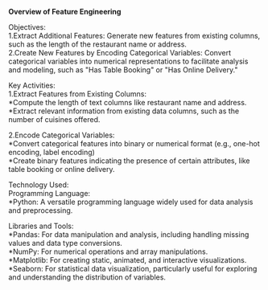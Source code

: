 **Overview of Feature Engineering**

Objectives:                
1.Extract Additional Features: Generate new features from existing columns, such as the length of the restaurant name or address.             
2.Create New Features by Encoding Categorical Variables: Convert categorical variables into numerical representations to facilitate analysis and modeling, such as "Has Table Booking" or "Has Online Delivery."       

Key Activities:               
1.Extract Features from Existing Columns:                
*Compute the length of text columns like restaurant name and address.       
*Extract relevant information from existing data columns, such as the number of cuisines offered.              

2.Encode Categorical Variables:                       
*Convert categorical features into binary or numerical format (e.g., one-hot encoding, label encoding)                
*Create binary features indicating the presence of certain attributes, like table booking or online delivery.                                

Technology Used:            
Programming Language:               
*Python: A versatile programming language widely used for data analysis and preprocessing.      

Libraries and Tools:          
*Pandas: For data manipulation and analysis, including handling missing values and data type conversions.           
*NumPy: For numerical operations and array manipulations.            
*Matplotlib: For creating static, animated, and interactive visualizations.           
*Seaborn: For statistical data visualization, particularly useful for exploring and understanding the distribution of variables.  
